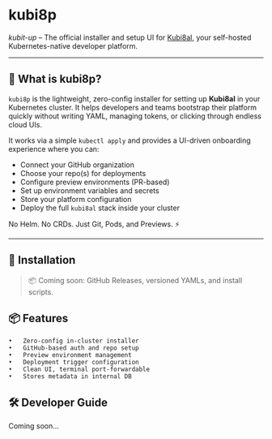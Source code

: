 # kubi8p

_kubit-up_ – The official installer and setup UI for [Kubi8al](https://github.com/theDevflex/kubi8al), your self-hosted Kubernetes-native developer platform.

---

## 🚀 What is kubi8p?

`kubi8p` is the lightweight, zero-config installer for setting up **Kubi8al** in your Kubernetes cluster. It helps developers and teams bootstrap their platform quickly without writing YAML, managing tokens, or clicking through endless cloud UIs.

It works via a simple `kubectl apply` and provides a UI-driven onboarding experience where you can:

- Connect your GitHub organization
- Choose your repo(s) for deployments
- Configure preview environments (PR-based)
- Set up environment variables and secrets
- Store your platform configuration
- Deploy the full `kubi8al` stack inside your cluster

No Helm. No CRDs. Just Git, Pods, and Previews. ⚡️

---

## 🧰 Installation

> 📦 Coming soon: GitHub Releases, versioned YAMLs, and install scripts.

## 📦 Features

    •	Zero-config in-cluster installer
    •	GitHub-based auth and repo setup
    •	Preview environment management
    •	Deployment trigger configuration
    •	Clean UI, terminal port-forwardable
    •	Stores metadata in internal DB

## 🛠 Developer Guide

Coming soon…
